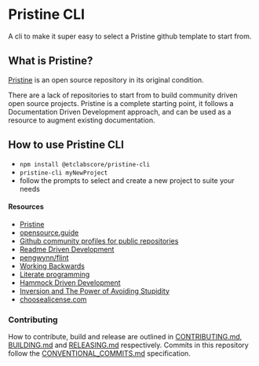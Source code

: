 # Pristine CLI

A cli to make it super easy to select a Pristine github template to start from.

## What is Pristine?

[Pristine](https://github.com/etclabscore/pristine) is an open source repository in its original condition.

There are a lack of repositories to start from to build community driven open source projects. Pristine is a complete starting point, it follows a Documentation Driven Development approach, and can be used as a resource to augment existing documentation.

## How to use Pristine CLI

- `npm install @etclabscore/pristine-cli`
- `pristine-cli myNewProject`
- follow the prompts to select and create a new project to suite your needs

#### Resources

- [Pristine](https://github.com/etclabscore/pristine)
- [opensource.guide](https://opensource.guide/)
- [Github community profiles for public repositories](https://help.github.com/articles/about-community-profiles-for-public-repositories/)
- [Readme Driven Development](http://tom.preston-werner.com/2010/08/23/readme-driven-development.html)
- [pengwynn/flint](https://github.com/pengwynn/flint)
- [Working Backwards](https://www.allthingsdistributed.com/2006/11/working_backwards.html)
- [Literate programming](https://en.wikipedia.org/wiki/Literate_programming)
- [Hammock Driven Development](https://www.youtube.com/watch?v=f84n5oFoZBc)
- [Inversion and The Power of Avoiding Stupidity](https://fs.blog/2013/10/inversion/)
- [choosealicense.com](http://choosealicense.com)

### Contributing

How to contribute, build and release are outlined in [CONTRIBUTING.md](CONTRIBUTING.md), [BUILDING.md](BUILDING.md) and [RELEASING.md](RELEASING.md) respectively. Commits in this repository follow the [CONVENTIONAL_COMMITS.md](CONVENTIONAL_COMMITS.md) specification.
